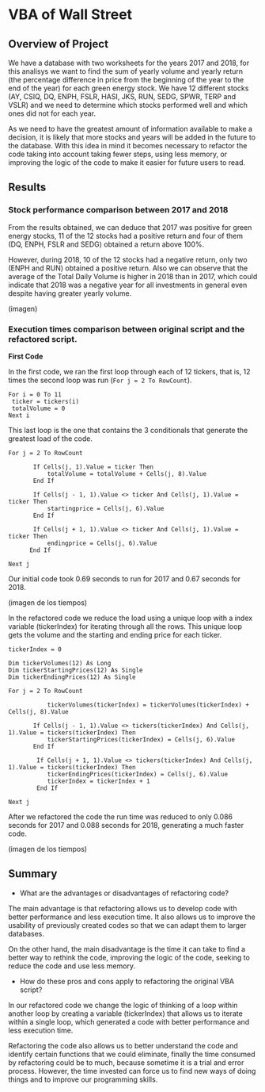 # VBA of Wall Street

## Overview of Project

We have a database with two worksheets for the years 2017 and 2018, for this analisys we want to find the sum of yearly volume and yearly return (the percentage difference in price from the beginning of the year to the end of the year) for each green energy stock. We have 12 different stocks (AY, CSIQ, DQ, ENPH, FSLR, HASI, JKS, RUN, SEDG, SPWR, TERP and VSLR) and we need to determine which stocks performed well and which ones did not for each year.

As we need to have the greatest amount of information available to make a decision, it is likely that more stocks and years will be added in the future to the database. With this idea in mind it becomes necessary to refactor the code taking into account taking fewer steps, using less memory, or improving the logic of the code to make it easier for future users to read.

## Results

### Stock performance comparison between 2017 and 2018

From the results obtained, we can deduce that 2017 was positive for green energy stocks, 11 of the 12 stocks had a positive return and four of them (DQ, ENPH, FSLR and SEDG) obtained a return above 100%. 

However, during 2018, 10 of the 12 stocks had a negative return, only two (ENPH ​​and RUN) obtained a positive return. Also we can observe that the average of the Total Daily Volume is higher in 2018 than in 2017, which could indicate that 2018 was a negative year for all investments in general even despite having greater yearly volume. 

(imagen)

### Execution times comparison between original script and the refactored script.

**First Code**

In the first code, we ran the first loop through each of 12 tickers, that is, 12 times the second loop was run (`For j = 2 To RowCount`).

    For i = 0 To 11
     ticker = tickers(i)
     totalVolume = 0
    Next i

This last loop is the one that contains the 3 conditionals that generate the greatest load of the code.

    For j = 2 To RowCount

           If Cells(j, 1).Value = ticker Then
               totalVolume = totalVolume + Cells(j, 8).Value
           End If

           If Cells(j - 1, 1).Value <> ticker And Cells(j, 1).Value = ticker Then
               startingprice = Cells(j, 6).Value
           End If

           If Cells(j + 1, 1).Value <> ticker And Cells(j, 1).Value = ticker Then
               endingprice = Cells(j, 6).Value
          End If
          
    Next j

Our initial code took 0.69 seconds to run for 2017 and 0.67 seconds for 2018.

(imagen de los tiempos)

In the refactored code we reduce the load using a unique loop with a index variable (tickerIndex) for iterating through all the rows. This unique loop gets the volume and the starting and ending price for each ticker. 

    tickerIndex = 0
      
    Dim tickerVolumes(12) As Long
    Dim tickerStartingPrices(12) As Single
    Dim tickerEndingPrices(12) As Single
            
    For j = 2 To RowCount   
         
               tickerVolumes(tickerIndex) = tickerVolumes(tickerIndex) + Cells(j, 8).Value       
            
           If Cells(j - 1, 1).Value <> tickers(tickerIndex) And Cells(j, 1).Value = tickers(tickerIndex) Then
               tickerStartingPrices(tickerIndex) = Cells(j, 6).Value
           End If
                        
            If Cells(j + 1, 1).Value <> tickers(tickerIndex) And Cells(j, 1).Value = tickers(tickerIndex) Then
               tickerEndingPrices(tickerIndex) = Cells(j, 6).Value                 
               tickerIndex = tickerIndex + 1
            End If
   
    Next j
    
After we refactored the code the run time was reduced to only 0.086 seconds for 2017 and 0.088 seconds for 2018, generating a much faster code.

(imagen de los tiempos)

## Summary

- What are the advantages or disadvantages of refactoring code?

The main advantage is that refactoring allows us to develop code with better performance and less execution time. It also allows us to improve the usability of previously created codes so that we can adapt them to larger databases.

On the other hand, the main disadvantage is the time it can take to find a better way to rethink the code, improving the logic of the code, seeking to reduce the code and use less memory.

- How do these pros and cons apply to refactoring the original VBA script?

In our refactored code we change the logic of thinking of a loop within another loop by creating a variable (tickerIndex) that allows us to iterate within a single loop, which generated a code with better performance and less execution time.

Refactoring the code also allows us to better understand the code and identify certain functions that we could eliminate, finally the time consumed by refactoring could be to much, because sometime it is a trial and error process. However, the time invested can force us to find new ways of doing things and to improve our programming skills.
